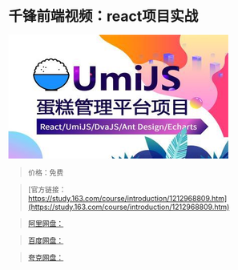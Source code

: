# 千锋前端视频：react项目实战

![img](../../../assets/study163/free/71fc6927442f44d0885f215237ec30ce.jpg)

> 价格：免费

> [官方链接：https://study.163.com/course/introduction/1212968809.htm](https://study.163.com/course/introduction/1212968809.htm)

> [阿里网盘：]()

> [百度网盘：]()

> [夸克网盘：]()
